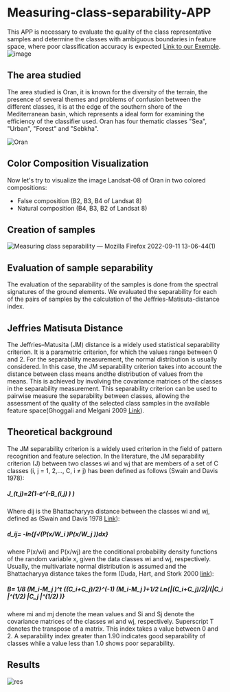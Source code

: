 # Measuring-class-separability-APP
This APP is necessary to evaluate the quality of the class representative samples and determine the classes with ambiguous boundaries in feature space, where poor classification accuracy is expected [Link to our Exemple](https://ibtissem.users.earthengine.app/view/measuring-class-separability).
![image](https://github.com/user-attachments/assets/7483b20a-77bc-4bc4-83dd-3673aa98d96c)

## The area studied
The area studied is Oran, it is known for the diversity of the terrain, the presence of several themes and problems of confusion between the different classes, it is at the edge of the southern shore of the Mediterranean basin, which represents a ideal form for examining the efficiency of the classifier used.
Oran has four thematic classes "Sea", "Urban", "Forest" and "Sebkha".

![Oran](https://user-images.githubusercontent.com/101288856/189245480-8d5c25d6-2189-46a9-ab54-c2a5e6ec0713.png)

## Color Composition Visualization
Now let's try to visualize the image Landsat-08 of Oran in two colored compositions:
- False composition (B2, B3, B4 of Landsat 8)
- Natural composition (B4, B3, B2 of Landsat 8)

## Creation of samples
![Measuring class separability — Mozilla Firefox 2022-09-11 13-06-44(1)](https://user-images.githubusercontent.com/101288856/189526941-cde8e837-5972-4408-a45d-23c6fbc3b929.gif)

## Evaluation of sample separability
The evaluation of the separability of the samples is done from the spectral signatures of the ground elements. We evaluated the separability for each of the pairs of samples by the calculation of the Jeffries-Matisuta-distance index.

## Jeffries Matisuta Distance
The Jeffries–Matusita (JM) distance is a widely used statistical separability criterion. It is a parametric criterion, for which the values range between 0 and 2. For the separability measurement, the normal distribution is usually considered. In this case, the JM separability criterion takes into account the distance between class means andthe distribution of values from the means. This is achieved by involving the covariance matrices of the classes in the separability measurement. This separability criterion can be used to pairwise measure the separability between classes, allowing the assessment of the quality of the selected class samples in the available feature space(Ghoggali and Melgani 2009 [Link](https://ieeexplore.ieee.org/document/4806102)).

## Theoretical background
The JM separability criterion is a widely used criterion in the field of pattern recognition and feature selection. In the literature, the JM separability criterion (J) between two classes wi and wj that are members of a set of C classes (i, j = 1, 2,…, C, i ≠ j) has been defined as follows (Swain and Davis 1978):
##### J_(t,j)=2(1-e^(-B_(i,j) ) )     

Where dij is the Bhattacharyya distance between the classes wi and wj, defined as (Swain and Davis 1978 [Link](https://www.sciencedirect.com/science/article/abs/pii/S0167865514000166?via%3Dihub)):
##### d_ij= -ln⁡{∫√(P(x/W_i )P(x/W_j ))dx}

where P(x/wi) and P(x/wj) are the conditional probability density functions of the random variable x, given the data classes wi and wj, respectively. Usually, the multivariate normal distribution is assumed and the Bhattacharyya distance takes the form (Duda, Hart, and Stork 2000 [link](https://www.amazon.fr/Pattern-Classification-2e-RO-Duda/dp/0471056693)):
##### B=  1/8 (M_i-M_j )^t {(C_i+C_j)/2}^(-1) (M_i-M_j )+1/2 Ln{|(C_i+C_j)/2|/(|C_i |^(1/2) |C_j |^(1/2) )} 

where mi and mj denote the mean values and Si and Sj denote the covariance matrices of the classes wi and wj, respectively. Superscript T denotes the transpose of a matrix. This index takes a value between 0 and 2. A separability index greater than 1.90 indicates good separability of classes while a value less than 1.0 shows poor separability.

## Results
![res](https://user-images.githubusercontent.com/101288856/190254591-aa1388e0-3f3d-4b14-8eee-2bf2d2622265.gif)
